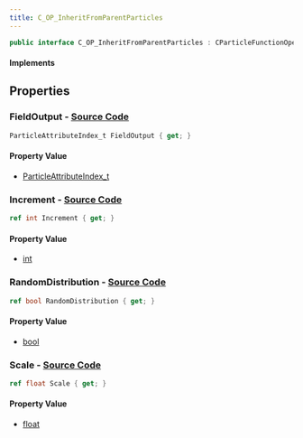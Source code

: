 ```yaml
---
title: C_OP_InheritFromParentParticles
---
```


```csharp
public interface C_OP_InheritFromParentParticles : CParticleFunctionOperator, CParticleFunction, ISchemaClass<CParticleFunction>, ISchemaClass<CParticleFunctionOperator>, ISchemaClass<C_OP_InheritFromParentParticles>, ISchemaField, ISchemaClass, INativeHandle
```

#### Implements

## Properties

### **FieldOutput** - [Source Code](https://github.com/swiftly-solution/swiftlys2/blob/main/managed/src/SwiftlyS2.Generated/Schemas/Interfaces/C_OP_InheritFromParentParticles.cs#L18)

```csharp
ParticleAttributeIndex_t FieldOutput { get; }
```

#### Property Value

- [ParticleAttributeIndex_t](/docs/api/shared/schemadefinitions/particleattributeindex_t)

### **Increment** - [Source Code](https://github.com/swiftly-solution/swiftlys2/blob/main/managed/src/SwiftlyS2.Generated/Schemas/Interfaces/C_OP_InheritFromParentParticles.cs#L20)

```csharp
ref int Increment { get; }
```

#### Property Value

- [int](https://learn.microsoft.com/dotnet/api/system.int32)

### **RandomDistribution** - [Source Code](https://github.com/swiftly-solution/swiftlys2/blob/main/managed/src/SwiftlyS2.Generated/Schemas/Interfaces/C_OP_InheritFromParentParticles.cs#L22)

```csharp
ref bool RandomDistribution { get; }
```

#### Property Value

- [bool](https://learn.microsoft.com/dotnet/api/system.boolean)

### **Scale** - [Source Code](https://github.com/swiftly-solution/swiftlys2/blob/main/managed/src/SwiftlyS2.Generated/Schemas/Interfaces/C_OP_InheritFromParentParticles.cs#L16)

```csharp
ref float Scale { get; }
```

#### Property Value

- [float](https://learn.microsoft.com/dotnet/api/system.single)

